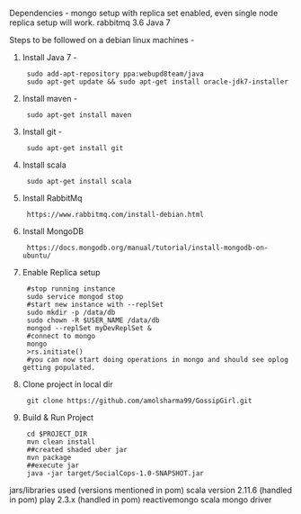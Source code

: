 Dependencies -
mongo setup with replica set enabled, even single node replica setup will work.
rabbitmq 3.6
Java 7

Steps to be followed on a debian linux machines -

1. Install Java 7 -

        sudo add-apt-repository ppa:webupd8team/java
        sudo apt-get update && sudo apt-get install oracle-jdk7-installer
        
2. Install maven -

        sudo apt-get install maven

3. Install git -
 

        sudo apt-get install git

4. Install scala

        sudo apt-get install scala

5. Install RabbitMq

        https://www.rabbitmq.com/install-debian.html
        
6. Install MongoDB

        https://docs.mongodb.org/manual/tutorial/install-mongodb-on-ubuntu/        

7. Enable Replica setup

        #stop running instance
        sudo service mongod stop
        #start new instance with --replSet
        sudo mkdir -p /data/db
        sudo chown -R $USER_NAME /data/db
        mongod --replSet myDevReplSet &
        #connect to mongo
        mongo
        >rs.initiate()
        #you can now start doing operations in mongo and should see oplog getting populated.

8. Clone project in local dir 

        git clone https://github.com/amolsharma99/GossipGirl.git

9. Build & Run Project 

        cd $PROJECT_DIR
        mvn clean install
        ##created shaded uber jar
        mvn package 
        ##execute jar
        java -jar target/SocialCops-1.0-SNAPSHOT.jar 
        
        

        





jars/libraries used (versions mentioned in pom)
scala version 2.11.6 (handled in pom)
play 2.3.x (handled in pom)
reactivemongo scala mongo driver

